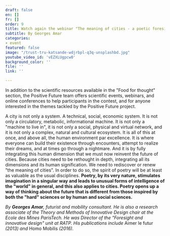 ```yaml
---
draft: false
en: []
fr: []
order: 9
title: Watch again the webinar "The meaning of cities - a poetic foresight approach"
subtitle: By Georges Amar
categories:
- event
featured: false
image: "/trust-tru-katsande-wdjrbpl-q3q-unsplashbd.jpg"
youtube_video_id: 'vEZXLUgpcw0'
background_color: ''
file: ''
link: ''

---
```

In addition to the scientific resources available in the "Food for thought" section, the Positive Future team offers scientific events, webinars, and online conferences to help participants in the contest, and for anyone interested in the themes tackled by the Positive Future project.

A city is not only a system. A technical, social, economic system. It is not only a circulatory, metabolic, informational machine. It is not only a "machine to live in", it is not only a social, physical and virtual network, and it is not only a complex, natural and cultural ecosystem. It is all of this at once, and above all, the human environment par excellence. It is where everyone can build their existence through encounters, attempt to realize their dreams, and at times go through a nightmare. And it is by fully integrating this human dimension that we must now reinvent the future of cities. Because cities need to be rethought in depth, integrating all its dimensions and its human signification. We need to rediscover or renew "the meaning of cities". In order to do so, the spirit of poetry will be at least as valuable as the usual disciplines. **Poetry, by its very nature, stimulates imagination in a singular way and leads to unusual forms of intelligence of the "world" in general, and this also applies to cities. Poetry opens up a way of thinking about the future that is different from those inspired by both the "hard" sciences or by human and social sciences.**

_By **Georges Amar**, futurist and mobility consultant. He is also a research associate of the Theory and Methods of Innovative Design chair at the Ecole des Mines ParisTech. He was Director of the "Foresight and innovative design" unit at RATP. His publications include_ Aimer le futur _(2013) and_ Homo Mobilis _(2016)._
